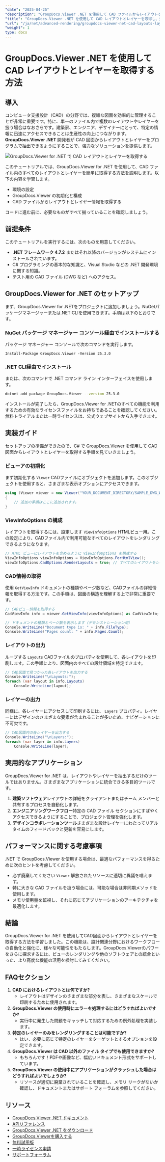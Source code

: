 ```yaml
---
"date": "2025-04-25"
"description": "GroupDocs.Viewer .NET を使用して CAD ファイルからレイアウトとレイヤーを効率的に取得し、この高度なレンダリング ライブラリを使用して設計ワークフローを効率化する方法を学びます。"
"title": "GroupDocs.Viewer .NET を使用して CAD レイアウトとレイヤーを取得し、効率的な設計管理を行う方法"
"url": "/ja/net/advanced-rendering/groupdocs-viewer-net-cad-layouts-layers-retrieval/"
"weight": 1
type: docs
---
```

# GroupDocs.Viewer .NET を使用して CAD レイアウトとレイヤーを取得する方法
## 導入
コンピュータ支援設計（CAD）の分野では、複雑な図面を効率的に管理することが非常に重要です。特に、単一のファイル内で複数のレイアウトやレイヤーを扱う場合はなおさらです。建築家、エンジニア、デザイナーにとって、特定の情報に迅速にアクセスできることは生産性の向上につながります。 **GroupDocs.Viewer .NET** 開発者が CAD 図面からレイアウトとレイヤーをプログラムで抽出できるようにすることで、強力なソリューションを提供します。

![GroupDocs.Viewer for .NET で CAD レイアウトとレイヤーを取得する](/viewer/advanced-rendering/retrieve-cad-layouts-layers-img.png)

このチュートリアルでは、GroupDocs.Viewer for .NET を使用して、CAD ファイル内のすべてのレイアウトとレイヤーを簡単に取得する方法を説明します。以下の内容を学習します。
- 環境の設定
- GroupDocs.Viewer の初期化と構成
- CAD ファイルからレイアウトとレイヤー情報を取得する

コードに進む前に、必要なものがすべて揃っていることを確認しましょう。
## 前提条件
このチュートリアルを実行するには、次のものを用意してください。
- **.NET フレームワーク 4.7.2** またはそれ以降のバージョンがシステムにインストールされています。
- C# プログラミングの基本的な知識と、Visual Studio などの .NET 開発環境に関する知識。
- テスト用の CAD ファイル (DWG など) へのアクセス。
## GroupDocs.Viewer for .NET のセットアップ
まず、GroupDocs.Viewer for .NETをプロジェクトに追加しましょう。NuGetパッケージマネージャーまたは.NET CLIを使用できます。手順は以下のとおりです。
### NuGet パッケージ マネージャー コンソール経由でインストールする
パッケージ マネージャー コンソールで次のコマンドを実行します。
```plaintext
Install-Package GroupDocs.Viewer -Version 25.3.0
```
### .NET CLI経由でインストール
または、次のコマンドで .NET コマンド ライン インターフェイスを使用します。
```bash
dotnet add package GroupDocs.Viewer --version 25.3.0
```
インストールが完了したら、GroupDocs.Viewer for .NETのすべての機能を利用するための有効なライセンスファイルをお持ちであることを確認してください。無料トライアルまたは一時ライセンスは、公式ウェブサイトから入手できます。
## 実装ガイド
セットアップの準備ができたので、C# で GroupDocs.Viewer を使用して CAD 図面からレイアウトとレイヤーを取得する手順を見ていきましょう。
### ビューアの初期化
まず初期化する `Viewer` CADファイルにオブジェクトを追加します。このオブジェクトを使用すると、さまざまな表示オプションにアクセスできます。
```csharp
using (Viewer viewer = new Viewer("YOUR_DOCUMENT_DIRECTORY/SAMPLE_DWG_WITH_LAYOUTS_AND_LAYERS"))
{
    // 追加の手順はここに追加されます。
}
```
### ViewInfoOptions の構成
レイアウトを取得するには、設定します `ViewInfoOptions` HTMLビュー用。この設定により、CADファイル内で利用可能なすべてのレイアウトをレンダリングできるようになります。
```csharp
// HTML ビューにレイアウトを含めるように ViewInfoOptions を構成する
ViewInfoOptions viewInfoOptions = ViewInfoOptions.ForHtmlView();
viewInfoOptions.CadOptions.RenderLayouts = true; // すべてのレイアウトをレンダリングするように設定する
```
### CAD情報の取得
使用 `GetViewInfo` ドキュメントの種類やページ数など、CADファイルの詳細情報を取得する方法です。この手順は、図面の構造を理解する上で非常に重要です。
```csharp
// CADビュー情報を取得する
CadViewInfo info = viewer.GetViewInfo(viewInfoOptions) as CadViewInfo;

// ドキュメントの種類とページ数を表示します（デモンストレーション用）
Console.WriteLine("Document type is: " + info.FileType);
Console.WriteLine("Pages count: " + info.Pages.Count);
```
### レイアウトの出力
ループする `Layouts` CADファイルのプロパティを使用して、各レイアウトを印刷します。この手順により、図面内のすべての設計領域を特定できます。
```csharp
// CAD図面で見つかった各レイアウトを出力する
Console.WriteLine("\nLayouts:");
foreach (var layout in info.Layouts)
    Console.WriteLine(layout);
```
### レイヤーの出力
同様に、各レイヤーにアクセスして印刷するには、 `Layers` プロパティ。レイヤーにはデザインのさまざまな要素が含まれることが多いため、ナビゲーションに不可欠です。
```csharp
// CAD図面内の各レイヤーを出力する
Console.WriteLine("\nLayers:");
foreach (var layer in info.Layers)
    Console.WriteLine(layer);
```
## 実用的なアプリケーション
GroupDocs.Viewer for .NET は、レイアウトやレイヤーを抽出するだけのツールではありません。さまざまなアプリケーションに統合できる多目的ツールです。
1. **建築ソフトウェア**レイアウトの詳細をクライアントまたはチーム メンバーと共有するプロセスを自動化します。
2. **エンジニアリングワークフロー**特定の CAD ファイル セクションにすばやくアクセスできるようにすることで、プロジェクト管理を強化します。
3. **デザインコラボレーションツール**さまざまな設計レイヤーにわたってリアルタイムのフィードバックと更新を容易にします。
## パフォーマンスに関する考慮事項
.NET で GroupDocs.Viewer を使用する場合は、最適なパフォーマンスを得るために次のヒントを考慮してください。
- 必ず廃棄してください `Viewer` 解放されたリソースに適切に異議を唱えます。
- 特に大きな CAD ファイルを扱う場合には、可能な場合は非同期メソッドを使用します。
- メモリ使用量を監視し、それに応じてアプリケーションのアーキテクチャを最適化します。
## 結論
GroupDocs.Viewer for .NET を使用してCAD図面からレイアウトとレイヤーを取得する方法を学習しました。この機能は、設計関連分野におけるワークフローの自動化と強化に、様々な可能性をもたらします。GroupDocs.Viewerのパワーをさらに探求するには、ビューのレンダリングや他のソフトウェアとの統合といった、より高度な機能の活用を検討してみてください。
## FAQセクション
1. **CAD におけるレイアウトとは何ですか?**
   - レイアウトはデザインのさまざまな部分を表し、さまざまなスケールで印刷するために使用されます。
2. **GroupDocs.Viewer の使用時にエラーを処理するにはどうすればよいですか?**
   - 実行中に発生した問題をキャッチして対応するための例外処理を実装します。
3. **特定のレイヤーのみをレンダリングすることは可能ですか?**
   - はい、必要に応じて特定のレイヤーをターゲットとするオプションを設定できます。
4. **GroupDocs.Viewer は CAD 以外のファイル タイプでも使用できますか?**
   - もちろんです！PDFや画像など、幅広いドキュメント形式をサポートしています。
5. **GroupDocs.Viewer の使用中にアプリケーションがクラッシュした場合はどうすればよいでしょうか?**
   - リソースが適切に廃棄されていることを確認し、メモリ リークがないか確認し、ドキュメントまたはサポート フォーラムを参照してください。
## リソース
- [GroupDocs Viewer .NET ドキュメント](https://docs.groupdocs.com/viewer/net/)
- [APIリファレンス](https://reference.groupdocs.com/viewer/net/)
- [GroupDocs.Viewer .NET をダウンロード](https://releases.groupdocs.com/viewer/net/)
- [GroupDocs.Viewerを購入する](https://purchase.groupdocs.com/buy)
- [無料試用版](https://releases.groupdocs.com/viewer/net/)
- [一時ライセンス申請](https://purchase.groupdocs.com/temporary-license/)
- [サポートフォーラム](https://forum.groupdocs.com/c/viewer/9)